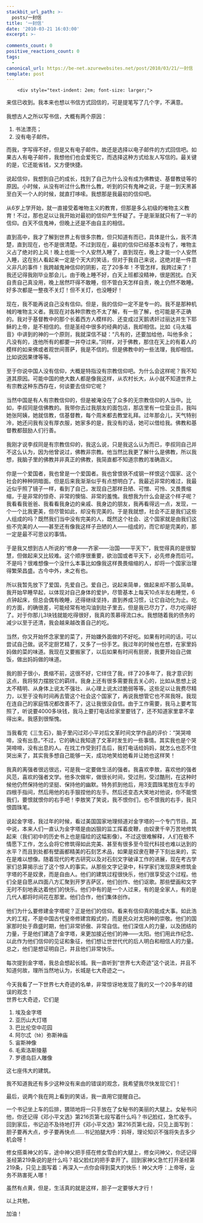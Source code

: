 ```yaml
---
stackbit_url_path: >-
  posts/一封信
title: '一封信'
date: '2010-03-21 16:03:00'
excerpt: >-
  
comments_count: 0
positive_reactions_count: 0
tags: 
  - 
canonical_url: https://be-net.azurewebsites.net/post/2010/03/21/一封信
template: post
---
```


        <div style="text-indent: 2em; font-size: larger;">
<div>来信已收到。我本来也想以书信方式回信的，可是提笔写了几个字，不满意。</div>
<div>&nbsp;</div>
<div>我想古人之所以写书信，大概有两个原因：</div>
<div>
<ol style="text-indent: 0;">
    <li>书法漂亮；</li>
    <li>没有电子邮件。</li>
</ol>
<div>而我，字写得不好，但是又有电子邮件。故还是选择以电子邮件的方式回信吧。如果古人有电子邮件，我想他们也会爱死它，而选择这种方式给友人写信的。最关键的是，它还能省钱，又方便快捷。</div>
</div>
<div>&nbsp;</div>
<div>说起信仰，我想到自己的成长，找到了自己为什么没有成为佛教徒、基督教徒等的原因。小时候，从没有听过什么教什么教，听到的只有鬼神之说，于是一到天黑甚至白天一个人的时候，就直打哆嗦。我想那是我最初的信仰吧。</div>
<div>&nbsp;</div>
<div>从6岁上学开始，就一直接受着唯物主义的教育，但那是多么初级的唯物主义教育！不过，那也足以让我开始对最初的信仰产生怀疑了。于是渐渐就只有了一半的信仰。白天不信鬼神，但晚上还是不由自主的相信。</div>
<div>&nbsp;</div>
<div>直到高中，我才了解到世界上有很多宗教，但只知道有而已，具体是什么，我不清楚，直到现在，也不是很清楚。不过到现在，最初的信仰已经基本没有了，唯物主义占了绝对的上风！晚上也能一个人安然入睡了，直到现在，晚上才能一个人安然入睡，这在别人看起来一定是个天大的笑话，但对于我自己来说，这绝对是一件意义非凡的事件！我跨越鬼神信仰的阴影，花了20多年！不管怎样，我跨过来了！我还记得我刚毕业那会儿，由于晚上睡不好，白天上班都没精神，很是困扰。白天自责自己真没用，晚上居然吓得不敢睡，但不管白天怎样自责，晚上仍然不敢睡。好多次都是一整夜不关灯！但不关灯，也没睡好！</div>
<div>&nbsp;</div>
<div>现在，我不能再说自己没有信仰。但是，我的信仰一定不是专一的。我不是那种机械的唯物主义者。我现在对各种宗教也不太了解，有一些了解，也可能是不正确的。我对于基督教中的那个长着西方人模样的、还变成过天鹅诱奸过丽达并生下耶稣的上帝，是不相信的。但是圣经中很多的经典的话，我却相信。比如《马太福音》中讲到的神的一个原则，我就深信不疑：“凡有的，还要加给他，叫他多余；凡没有的，连他所有的都要一并夺过来。”同样，对于佛教，那住在天上的有着人的模样的如来佛或者观世间菩萨，我是不信的。但是佛教中的一些法理，我却相信。比如说因果律等等。</div>
<div>&nbsp;</div>
<div>至于你说中国人没有信仰，大概是特指没有宗教信仰吧。为什么会这样呢？我不知道其原因。可能中国的绝大数人都是像我这样，从农村长大，从小就不知道世界上有宗教这种东西存在，何谈要去信仰它呢？</div>
<div>&nbsp;</div>
<div>当然中国是有人有宗教信仰的，但是被淹没在了众多的无宗教信仰的人当中。比如，李叔同是信佛教的。我带你去过我朋友的面包店，那店里有一位营业员，我叫她张阿姨，她就信教，信基督教，每个周末都去教堂礼拜。过年那会儿，天气特别冷，她还问我有没有厚衣服，她家多的是，我没有的话，她可以借给我。佛教和基督教都鼓励人们行善。</div>
<div>&nbsp;</div>
<div>我刚才说李叔同是有宗教信仰的，我这么说，只是我这么认为而已，李叔同自己并不这么认为，因为他曾说过，佛教非宗教。他当然比我更了解什么是佛教，所以我想，我脑子里的佛教并非真正的佛教，我简直都不知道宗教的准确涵义。</div>
<div>&nbsp;</div>
<div>你是一个爱国者，我也曾是一个爱国者。我也曾恨铁不成钢一样恨这个国家、这个社会的种种阴暗面。但是后来我渐渐似乎有点想明白了。我最近非常的难过，我最近似乎照了镜子一样，看到了自己，发现自己那样丑陋、可憎、可怜、又畏畏缩缩，于是非常的惊奇、非常的懊恼、非常的羞愧。我想我为什么会是这个样子呢？我看看我爸爸、我看看我身边的亲戚、我身边的朋友，我再看得远一点，发现，一个一个比我更美，但尽管如此，却没有完美的。于是我就想，社会不正是我们这些人组成的吗？既然我们当中没有完美的人，既然这个社会、这个国家就是由我们这些不完美的人——甚至还有像我这样子丑陋的人——组成的，而它却是完美的，那一定是最不可思议的事情。</div>
<div>&nbsp;</div>
<div>于是我又想到古人所说的“修身——齐家——治国——平天下”，我觉得真的是很智慧，但做起来又比较难。这个顺序很重要，欲治国或者平天下，必先修身而后可。不是吗？很难想像一个没什么本事比如像我这样畏畏缩缩的人，却将一个国家治理得繁荣昌盛。古今中外，未之有也。</div>
<div>&nbsp;</div>
<div>所以我暂先放下了爱国，先爱自己。爱自己，说起来简单，做起来却不那么简单。我开始早睡早起，以体现对自己身体的爱护，尽管基本上每天10点半左右睡觉，6点钟起床，但总会偶有晚睡，还得继续坚持，直到养成习惯，让它自动化为止。吃的方面，的确很差，可能经常有地沟油到肚子里去，但是我已尽力了，尽力吃得好了。对于你那儿3块钱就能吃得很好，我真的羡慕得流口水。我想随着我的债务的减少以至于还清，我会越来越改善自己的吃。</div>
<div>&nbsp;</div>
<div>当然，你又开始怀念家里的菜了，开始嫌外面做的不好吃。如果有时间的话，可以尝试自己做。说不定厨艺精了，又多了一份手艺。我过年的时候也在想，在家里妈妈做的菜的味道。我现在又要搬家了，以后如果有时间有厨房，我要开始自己做饭，做出妈妈做的味道。</div>
<div>&nbsp;</div>
<div>我的胆子很小，畏缩不前，这很不好，它绊住了我，绊了20多年了，我才意识到这点，我将努力摆脱它的羁绊。我身上还有很多需要我去关心的，比如从思想上说太不精明、从身体上说太不强壮、从心理上说太过脆弱等等。这些足以让我费尽精力，以至于没有时间再去管这个社会这个国家了，再说我想管它也不屌我呀。我现在连自己的家庭情况都改善不了，这让我很没自信。由于工作需要，我马上要考驾照了，听说要4000多块钱，我马上要打电话给家里要钱了，还不知道家里拿不拿得出来。我感到很惭愧。</div>
<div>&nbsp;</div>
<div>当我看完《三生石》，脑子里闪过邓小平对后文革时间文学作品的评价：“哭哭啼啼，没有出息。”不过，它的确让我知道了文革时发生的一些事情。其实我也是个哭哭啼啼，没有出息的人。在找工作受到打击后，我打电话给妈妈，就怎么也忍不住哭出来了，其实我多想自己能够一天，成功地笑给她看并让她也这样笑！</div>
<div>&nbsp;</div>
<div>我真的离强者很远很远，可是我一定要做生活的强者。我喜欢李敖，喜欢他的强者风范，喜欢的强者文学。他多次做牢，做很长时间，受过刑，受过酷刑，在这种时候他仍然保持他的坚挺、保持他的幽默。特务抓到他后，用3支圆珠笔放在左手的四根手指间，然后用他的右手狠捏他的左手。然后还变态大笑地对他说，你不能恨我们，要恨就恨你的右手吧！李敖笑了笑说，我不恨你们，也不恨我的右手，我只恨圆珠笔。</div>
<div>&nbsp;</div>
<div>说起金字塔，我过年的时候，看过美国国家地理频道对金字塔的一个专门节目。其中说，本来人们一直认为金字塔是由凶狠的监工挥着皮鞭，由奴隶千辛万苦地修筑起来（我们初中的历史书上也是描绘的这幅影像）。不过这很难解释，人们在极不情愿下工作，怎么会将它修筑得如此完美、甚至有很多至今现代科技也难以达到的水平？而且到处都有壁画都精美的石刻艺术品，如果是奴隶在鞭子下刻出来的，实在是难以想像。随着现代的考古研究以及对石刻文字破译工作的进展，现在考古学家们总算揭示出了这个惊人的事实。从那些文字记录中，科学家们发现原来修筑金字塔的不是奴隶，而是自由人。他们的建筑过程很快乐，他们很享受这个过程。他们全是自愿从四面八方汇聚到开罗吉萨区，他们创作、他们讴歌。那些壁画和文字无时不刻地表达着他们的快乐。他们中有的是一个人过来，有的是全家人，有的是几代人都将时间花在那里。他们合作，他们集体创作。</div>
<div>&nbsp;</div>
<div>他们为什么要修建金字塔呢？正是他们的信仰。看来有信仰真的能成大事。如此浩大的工程，不是中国古代皇帝修建宫殿式的，而是民众对太阳神的崇敬。他们的国家那时处于鼎盛时期，他们非常骄傲、非常自信。他们深信人的力量，以及团结的力量，于是他们建造了金字塔，来更加接近他们的神——太阳。他们用此作纪念、以此作为他们信仰的见证和象征，他们想让世世代代的后人明白和相信人的力量。总之，他们是想证明自己，并且他们非常快乐。</div>
<div>&nbsp;</div>
<div>每次提到金字塔，我总会想起长城。我一直听到“世界七大奇迹”这个说法，并且不知道何故，理所当然地认为，长城是七大奇迹之一。</div>
<div>&nbsp;</div>
<div>今天我看了一下世界七大奇迹的名单，非常惊讶地发现了我的又一个20多年的错误的观念！</div>
<div>世界七大奇迹，它们是</div>
<ol style="text-indent: 0;">
    <li>埃及金字塔</li>
    <li>亚历山大灯塔</li>
    <li>巴比伦空中花园</li>
    <li>阿尔忒（tè）弥斯神庙</li>
    <li>宙斯神像</li>
    <li>毛索洛斯陵墓</li>
    <li>罗德岛巨人雕像</li>
</ol>
<p>这七座伟大的建筑。</p>
<p>我不知道我还有多少这种没有来由的错误的观念，我希望我尽快发现它们！</p>
<p>最后，说两个我在网上看到的笑话，我一直用它提醒自己。</p>
<p>一个书记坐上车的后排，猥琐地将一只手放在了女秘书的美丽的大腿上。女秘书问他，你还记得《邓小平文选》第216页第七段写着什么吗？书记脸红，急忙收手。回到家后，书记迫不及待地打开《邓小平文选》第216页第七段，只见上面写到：胆子要再大点，步子要再快点……书记拍腿大呼：妈呀，理论知识不强将失去多少机会呀！</p>
<p>修女搭乘神父的车，途中神父把手搭在修女雪白的大腿上，修女问神父，你还记得圣经第219条说的是什么吗？祖父脸红的把手拿开了。回到家神父急忙打开圣经第219条，只见上面写着：再深入一点你会得到莫大的快乐！神父大呼：上帝呀，业务不熟害死人哪！</p>
<p>虽然有点黄，但是，生活真的就是这样，胆子一定要够大才行！</p>
<p>以上共勉，</p>
<p>加油！</p>
</div>
      